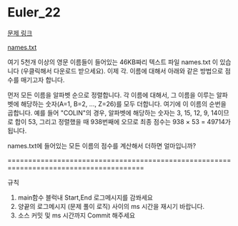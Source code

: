 # Euler_22 

[문제 링크](http://euler.synap.co.kr/prob_detail.php?id=22)

[names.txt](http://euler.synap.co.kr/files/names.txt)

여기 5천개 이상의 영문 이름들이 들어있는 46KB짜리 텍스트 파일 names.txt 이 있습니다 (우클릭해서 다운로드 받으세요).
이제 각. 이름에 대해서 아래와 같은 방법으로 점수를 매기고자 합니다.

먼저 모든 이름을 알파벳 순으로 정렬합니다.
각 이름에 대해서, 그 이름을 이루는 알파벳에 해당하는 숫자(A=1, B=2, ..., Z=26)를 모두 더합니다.
여기에 이 이름의 순번을 곱합니다.
예를 들어 "COLIN"의 경우, 알파벳에 해당하는 숫자는 3, 15, 12, 9, 14이므로 합이 53, 그리고 정렬했을 때 938번째에 오므로 최종 점수는 938 × 53 = 49714가 됩니다.

names.txt에 들어있는 모든 이름의 점수를 계산해서 더하면 얼마입니까?

=======================================================================================

규칙
  1. main함수 블럭내 Start,End 로그메시지를 감쏴세요
  2. 양끝의 로그메시지 (문제 풀이 로직) 사이의 ms 시간을 재시기 바랍니다.
  3. 소스 커밋 및 ms 시간까지 Commit 해주세요

